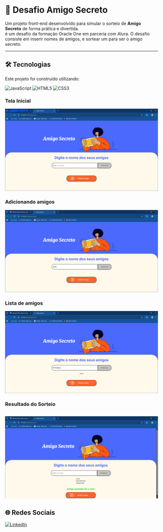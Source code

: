 # 🎁 Desafio Amigo Secreto

Um projeto front-end desenvolvido para simular o sorteio de **Amigo Secreto** de forma prática e divertida.  
é um desafio da formação Oracle One em parceria com Alura.
O desafio consiste em inserir nomes de amigos, e sortear um para ser o amigo secreto. 

---



## 🛠 Tecnologias
Este projeto foi construído utilizando:

<p align="left">
  <img src="https://cdn.jsdelivr.net/gh/devicons/devicon/icons/javascript/javascript-original.svg" width="50" height="50" alt="JavaScript" />
  <img src="https://cdn.jsdelivr.net/gh/devicons/devicon/icons/html5/html5-original.svg" width="50" height="50" alt="HTML5" />
  <img src="https://cdn.jsdelivr.net/gh/devicons/devicon/icons/css3/css3-original.svg" width="50" height="50" alt="CSS3" />
</p>

### Tela Inicial
![Tela Inicial](./assets/tela_inicial.png)

### Adicionando amigos  
![Lista de Participantes](./assets/adicionando_amigos.png)

### Lista de amigos 
![Lista de Participantes](./assets/amigos_salvos.png)

### Resultado do Sorteio
![Resultado](./assets/amigo_sorteado.png)
---
## 🌐 Redes Sociais
<p align="left">
  <a href="https://www.linkedin.com/in/chagasdev" target="_blank">
    <img src="https://cdn.jsdelivr.net/gh/devicons/devicon/icons/linkedin/linkedin-original.svg" width="40" height="40" alt="LinkedIn"/>
  </a>
</p>

